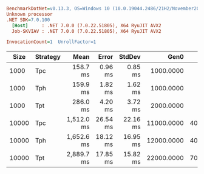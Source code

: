 ``` ini

BenchmarkDotNet=v0.13.3, OS=Windows 10 (10.0.19044.2486/21H2/November2021Update)
Unknown processor
.NET SDK=7.0.100
  [Host]     : .NET 7.0.0 (7.0.22.51805), X64 RyuJIT AVX2
  Job-SKVIAV : .NET 7.0.0 (7.0.22.51805), X64 RyuJIT AVX2

InvocationCount=1  UnrollFactor=1  

```
| Size  | Strategy |       Mean |    Error |   StdDev |       Gen0 |      Gen1 | Allocated |
|-------|----------|-----------:|---------:|---------:|-----------:|----------:|----------:|
| 1000  | Tpc      |   158.7 ms |  0.96 ms |  0.85 ms |  1000.0000 |         - |  17.74 MB |
| 1000  | Tph      |   159.9 ms |  1.82 ms |  1.62 ms |  1000.0000 |         - |  19.38 MB |
| 1000  | Tpt      |   286.0 ms |  4.20 ms |  3.72 ms |  2000.0000 |         - |  32.97 MB |
| 10000 | Tpc      | 1,512.0 ms | 26.54 ms | 22.16 ms | 11000.0000 | 4000.0000 | 155.46 MB |
| 10000 | Tph      | 1,652.6 ms | 18.12 ms | 16.95 ms | 12000.0000 | 4000.0000 | 172.77 MB |
| 10000 | Tpt      | 2,889.7 ms | 17.85 ms | 15.82 ms | 22000.0000 | 7000.0000 | 306.96 MB |